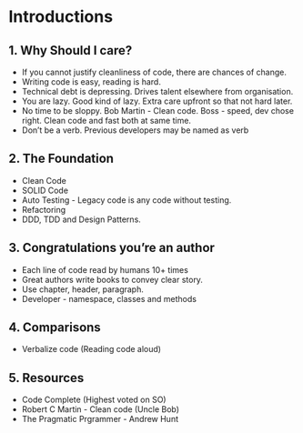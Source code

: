 # Introductions

## 1. Why Should I care?

- If you cannot justify cleanliness of code, there are chances of change.
- Writing code is easy, reading is hard.
- Technical debt is depressing. Drives talent elsewhere from organisation.
- You are lazy. Good kind of lazy. Extra care upfront so that not hard later.
- No time to be sloppy. Bob Martin - Clean code. Boss - speed, dev chose right. Clean code and fast both at same time.
- Don’t be a verb. Previous developers may be named as verb



## 2. The Foundation

- Clean Code
- SOLID Code
- Auto Testing - Legacy code is any code without testing.
- Refactoring
- DDD, TDD and Design Patterns.


## 3. Congratulations you’re an author
- Each line of code read by humans 10+ times
- Great authors write books to convey clear story.
- Use chapter, header, paragraph.
- Developer - namespace, classes and methods

## 4. Comparisons

- Verbalize code (Reading code aloud)

## 5. Resources

- Code Complete (Highest voted on SO)
- Robert C Martin - Clean code (Uncle Bob)
- The Pragmatic Prgrammer - Andrew Hunt
